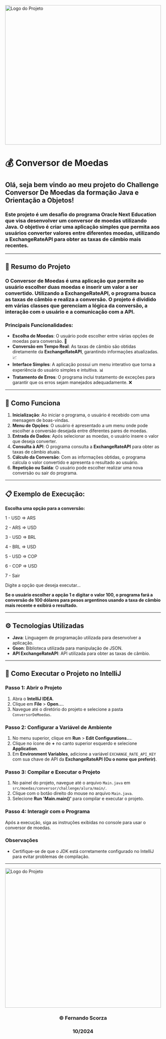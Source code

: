 <img src="https://caelum-online-public.s3.amazonaws.com/oracle-one-fase2/one-br-kit-boas-vindas/ONE+desktop+2.png" alt="Logo do Projeto" width="100%" height="450">

# 💰  Conversor de Moedas
## Olá, seja bem vindo ao meu projeto do Challenge Conversor De Moedas da formação Java e Orientação a Objetos!

### Este projeto é um **desafio do programa Oracle Next Education** que visa desenvolver um **conversor de moedas** utilizando **Java**. O objetivo é criar uma aplicação simples que permita aos usuários **converter valores entre diferentes moedas**, utilizando a **ExchangeRateAPI** para obter as taxas de câmbio mais recentes.

---

## 📜 Resumo do Projeto

### O **Conversor de Moedas** é uma aplicação que permite ao usuário escolher duas moedas e inserir um valor a ser convertido. Utilizando a **ExchangeRateAPI**, o programa busca as taxas de câmbio e realiza a conversão. O projeto é dividido em várias classes que gerenciam a lógica da conversão, a interação com o usuário e a comunicação com a API.

### Principais Funcionalidades:

- **Escolha de Moedas**: O usuário pode escolher entre várias opções de moedas para conversão. 💱
- **Conversão em Tempo Real**: As taxas de câmbio são obtidas diretamente da **ExchangeRateAPI**, garantindo informações atualizadas. 📈
- **Interface Simples**: A aplicação possui um menu interativo que torna a experiência do usuário simples e intuitiva. 📊
- **Tratamento de Erros**: O programa inclui tratamento de exceções para garantir que os erros sejam manejados adequadamente. ❌
---
## 🚀 Como Funciona

1. **Inicialização**: Ao iniciar o programa, o usuário é recebido com uma mensagem de boas-vindas.
2. **Menu de Opções**: O usuário é apresentado a um menu onde pode escolher a conversão desejada entre diferentes pares de moedas.
3. **Entrada de Dados**: Após selecionar as moedas, o usuário insere o valor que deseja converter.
4. **Consulta à API**: O programa consulta a **ExchangeRateAPI** para obter as taxas de câmbio atuais.
5. **Cálculo da Conversão**: Com as informações obtidas, o programa calcula o valor convertido e apresenta o resultado ao usuário.
6. **Repetição ou Saída**: O usuário pode escolher realizar uma nova conversão ou sair do programa.
---
## 📋 Exemplo de Execução:
**Escolha uma opção para a conversão:**

1 - USD => ARS

2 - ARS => USD

3 - USD => BRL

4 - BRL => USD

5 - USD => COP

6 - COP => USD

7 - Sair

Digite a opção que deseja executar...

**Se o usuário escolher a opção 1 e digitar o valor 100, o programa fará a conversão de 100 dólares para pesos argentinos usando a taxa de câmbio mais recente e exibirá o resultado.**

---
## ⚙️ Tecnologias Utilizadas

- **Java**: Linguagem de programação utilizada para desenvolver a aplicação.
- **Gson**: Biblioteca utilizada para manipulação de JSON.
- **API ExchangeRateAPI**: API utilizada para obter as taxas de câmbio.
---

## 🚀 Como Executar o Projeto no IntelliJ

### Passo 1: Abrir o Projeto

1. Abra o **IntelliJ IDEA**.
2. Clique em **File** > **Open...**.
3. Navegue até o diretório do projeto e selecione a pasta `ConversorDeMoedas`.

### Passo 2: Configurar a Variável de Ambiente

1. No menu superior, clique em **Run** > **Edit Configurations...**.
2. Clique no ícone de **+** no canto superior esquerdo e selecione **Application**.
3. Em **Environment Variables**, adicione a variável `EXCHANGE_RATE_API_KEY` com sua chave de API da **ExchangeRateAPI (Ou o nome que preferir)**.

### Passo 3: Compilar e Executar o Projeto

1. No painel do projeto, navegue até o arquivo `Main.java` em `src/moedas/conversor/challenge/alura/main/`.
2. Clique com o botão direito do mouse no arquivo `Main.java`.
3. Selecione **Run 'Main.main()'** para compilar e executar o projeto.

### Passo 4: Interagir com o Programa

Após a execução, siga as instruções exibidas no console para usar o conversor de moedas.

### Observações

- Certifique-se de que o JDK está corretamente configurado no IntelliJ para evitar problemas de compilação.
---
<img src="https://caelum-online-public.s3.amazonaws.com/oracle-one-fase2/one-br-kit-boas-vindas/ONE+desktop+2.png" alt="Logo do Projeto" width="100%" height="450">

<div align="center">

### © Fernando Scorza 
### 10/2024

</div>
